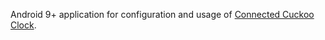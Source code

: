 Android 9+ application for configuration and usage of [Connected Cuckoo Clock](https://github.com/GolfVictorDesign/ConnectedCuckooClock/).
